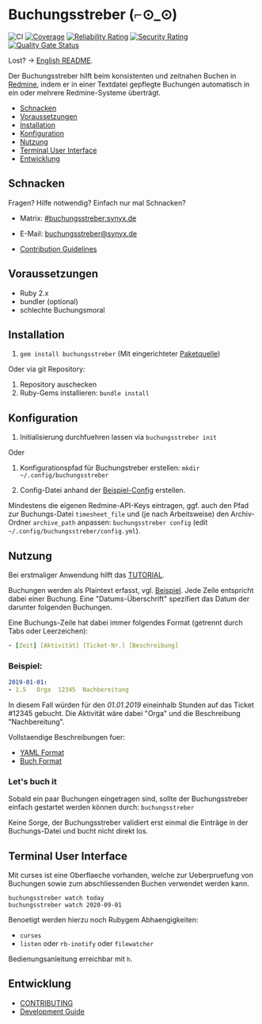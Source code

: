 Buchungsstreber (⌐⊙_⊙)
======================

![CI](https://github.com/synyx/buchungsstreber/workflows/CI/badge.svg)
[![Coverage](https://sonarcloud.io/api/project_badges/measure?project=com.github.synyx%3Abuchungsstreber&metric=coverage)](https://sonarcloud.io/dashboard?id=com.github.synyx%3Abuchungsstreber)
[![Reliability Rating](https://sonarcloud.io/api/project_badges/measure?project=com.github.synyx%3Abuchungsstreber&metric=reliability_rating)](https://sonarcloud.io/dashboard?id=com.github.synyx%3Abuchungsstreber)
[![Security Rating](https://sonarcloud.io/api/project_badges/measure?project=com.github.synyx%3Abuchungsstreber&metric=security_rating)](https://sonarcloud.io/dashboard?id=com.github.synyx%3Abuchungsstreber)
[![Quality Gate Status](https://sonarcloud.io/api/project_badges/measure?project=com.github.synyx%3Abuchungsstreber&metric=alert_status)](https://sonarcloud.io/dashboard?id=com.github.synyx%3Abuchungsstreber)

Lost? -> [English README][english].

Der Buchungsstreber hilft beim konsistenten und zeitnahen Buchen in [Redmine][redmine], indem er
in einer Textdatei gepflegte Buchungen automatisch in ein oder mehrere Redmine-Systeme überträgt.

  [redmine]: https://www.redmine.org
  [english]: README_en.md

* [Schnacken](#schnacken)
* [Voraussetzungen](#voraussetzungen)
* [Installation](#installation)
* [Konfiguration](#konfiguration)
* [Nutzung](#nutzung)
* [Terminal User Interface](#terminal-user-interface)
* [Entwicklung](#entwicklung)

Schnacken
---------

Fragen?  Hilfe notwendig?  Einfach nur mal Schnacken?

* Matrix: [#buchungsstreber:synyx.de](https://matrix.to/#/!BxFxbjMxhzwOlFxvMm:synyx.de/)
* E-Mail: [buchungsstreber@synyx.de](mailto:buchungsstreber@synyx.de)
* [Contribution Guidelines][contributing]

  [contributing]: CONTRIBUTING.md

Voraussetzungen
---------------

- Ruby 2.x
- bundler (optional)
- schlechte Buchungsmoral
  
Installation
------------

1. `gem install buchungsstreber` (Mit eingerichteter [Paketquelle][rubygems])

  [rubygems]: doc/rubygems.md

Oder via git Repository:

1. Repository auschecken
2. Ruby-Gems installieren: `bundle install`

Konfiguration
------------

1. Initialisierung durchfuehren lassen via
   `buchungsstreber init`

Oder

1. Konfigurationspfad für Buchungstreber erstellen:
`mkdir ~/.config/buchungsstreber`

2. Config-Datei anhand der [Beispiel-Config](example.config.yml) erstellen.

Mindestens die eigenen Redmine-API-Keys eintragen, ggf. auch den Pfad zur
Buchungs-Datei `timesheet_file` und (je nach Arbeitsweise) den Archiv-Ordner
`archive_path` anpassen: `buchungsstreber config` (edit
`~/.config/buchungsstreber/config.yml`).

Nutzung
-------

Bei erstmaliger Anwendung hilft das [TUTORIAL](./doc/tutorial.md).

Buchungen werden als Plaintext erfasst, vgl. [Beispiel](example.buchungen.yml). Jede Zeile entspricht dabei einer Buchung.
Eine "Datums-Überschrift" spezifiert das Datum der darunter folgenden Buchungen.

Eine Buchungs-Zeile hat dabei immer folgendes Format (getrennt durch Tabs oder Leerzeichen):
```yaml
- [Zeit] [Aktivität] [Ticket-Nr.] [Beschreibung]
```

### Beispiel:
```yaml
2019-01-01:
- 1.5   Orga  12345  Nachbereitung
```
In diesem Fall würden für den *01.01.2019* eineinhalb Stunden auf das Ticket #12345 gebucht. 
Die Aktivität wäre dabei "Orga" und die Beschreibung "Nachbereitung".

Vollstaendige Beschreibungen fuer:

* [YAML Format](./doc/yaml_format.md)
* [Buch Format](./doc/buch_format.md)

### Let's buch it

Sobald ein paar Buchungen eingetragen sind, sollte der Buchungsstreber einfach
gestartet werden können durch: `buchungsstreber`

Keine Sorge, der Buchungsstreber validiert erst einmal die Einträge in der
Buchungs-Datei und bucht nicht direkt los.


## Terminal User Interface

Mit curses ist eine Oberflaeche vorhanden, welche zur Ueberpruefung von
Buchungen sowie zum abschliessenden Buchen verwendet werden kann.

```shell script
buchungsstreber watch today
buchungsstreber watch 2020-09-01
```

Benoetigt werden hierzu noch Rubygem Abhaengigkeiten:

* `curses`
* `listen` oder `rb-inotify` oder `filewatcher`

Bedienungsanleitung erreichbar mit `h`.


Entwicklung
-----------

* [CONTRIBUTING](./CONTRIBUTING.md)
* [Development Guide](./doc/development.md)
